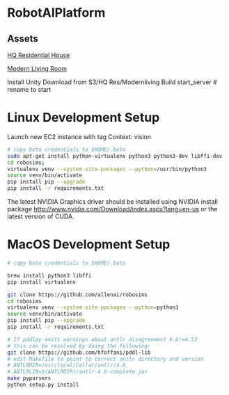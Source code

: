 # RobotAIPlatform

Assets
------
[HQ Residential House](https://www.assetstore.unity3d.com/en/#!/content/48976)

[Modern Living Room](https://www.assetstore.unity3d.com/en/#!/content/41772)

Install Unity <link to unity>
Download from S3/HQ Res/Modernliving
Build
start_server # rename to start

# Linux Development Setup
Launch new EC2 instance with tag Context: vision
```bash
# copy boto credentials to $HOME/.boto
sudo apt-get install python-virtualenv python3 python3-dev libffi-dev
cd robosims;
virtualenv venv --system-site-packages --python=/usr/bin/python3
source venv/bin/activate
pip install pip --upgrade
pip install -r requirements.txt
```
The latest NVIDIA Graphics driver should be installed using NVIDIA install package http://www.nvidia.com/Download/index.aspx?lang=en-us or the latest version of CUDA.

# MacOS Development Setup

```bash
# copy boto credentials to $HOME/.boto

brew install python3 libffi
pip install virtualenv

git clone https://github.com/allenai/robosims
cd robosims
virtualenv venv --system-site-packages --python=python3
source venv/bin/activate
pip install pip --upgrade
pip install -r requirements.txt

# If pddlpy emits warnings about antlr disagreement 4.6!=4.53
# this can be resolved by doing the following:
git clone https://github.com/hfoffani/pddl-lib
# edit Makefile to point to correct antlr directory and version
# ANTLRDIR=/usr/local/Cellar/antlr/4.6
# ANTLRLIB=$(ANTLRDIR)/antlr-4.6-complete.jar
make pyparsers
python setup.py install

```
